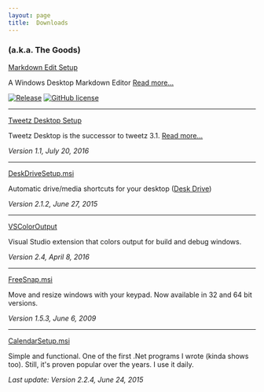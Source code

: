 ```yaml
---
layout: page  
title:  Downloads
---
```

### (a.k.a. The Goods)

[Markdown Edit
Setup](https://github.com/mike-ward/Markdown-Edit/releases/latest)

A Windows Desktop Markdown Editor [Read more...](http://markdownedit.com)

[![Release](https://img.shields.io/github/release/mike-ward/Markdown-Edit.svg?style=flat-square)](https://github.com/mike-ward/Markdown-Edit/releases/latest)
[![GitHub license](https://img.shields.io/badge/license-MIT-blue.svg)](https://raw.githubusercontent.com/mike-ward/Markdown-Edit/master/LICENSE.txt)

------------------------------------------------------------------------

[Tweetz Desktop Setup](https://github.com/mike-ward/tweetz-desktop/releases/latest)

Tweetz Desktop is the successor to tweetz 3.1. [Read more...](/tweetz)

*Version 1.1, July 20, 2016*

------------------------------------------------------------------------

[DeskDriveSetup.msi](https://github.com/mike-ward/DeskDrive/releases/latest)

Automatic drive/media shortcuts for your desktop ([Desk
Drive](/deskdrive))

*Version 2.1.2, June 27, 2015*

------------------------------------------------------------------------

[VSColorOutput](https://www.visualstudiogallery.msdn.microsoft.com/f4d9c2b5-d6d7-4543-a7a5-2d7ebabc2496)

Visual Studio extension that colors output for build and debug windows.

*Version 2.4, April 8, 2016*

------------------------------------------------------------------------

[FreeSnap.msi](https://github.com/mike-ward/FreeSnap/releases/latest)  

Move and resize windows with your keypad. Now available in 32 and 64 bit
versions.

*Version 1.5.3, June 6, 2009*

------------------------------------------------------------------------

[CalendarSetup.msi](https://github.com/mike-ward/Calendar/releases/latest)

Simple and functional. One of the first .Net programs I wrote (kinda
shows too). Still, it's proven popular over the years. I use it daily.

*Last update: Version 2.2.4, June 24, 2015*
